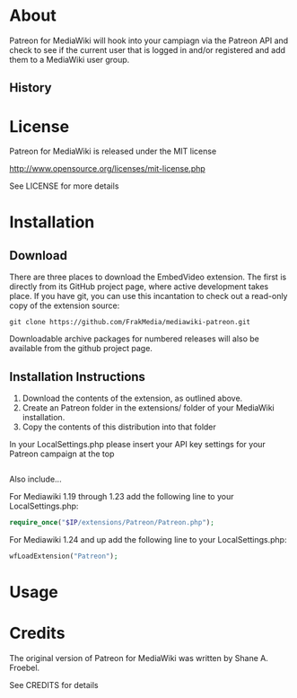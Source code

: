 # About

Patreon for MediaWiki will hook into your campiagn via the Patreon API and check to see if the current user that is logged in and/or registered and add them to a MediaWiki user group.

## History


# License

Patreon for MediaWiki is released under the MIT license

http://www.opensource.org/licenses/mit-license.php

See LICENSE for more details

# Installation

## Download

There are three places to download the EmbedVideo extension. The first is directly from its GitHub project page, where active development takes place.  If you have git, you can use this incantation to check out a read-only copy of the extension source:

```
git clone https://github.com/FrakMedia/mediawiki-patreon.git
```

Downloadable archive packages for numbered releases will also be available from the github project page.

## Installation Instructions

1. Download the contents of the extension, as outlined above.
2. Create an Patreon folder in the extensions/ folder of your MediaWiki installation.
3. Copy the contents of this distribution into that folder

In your LocalSettings.php please insert your API key settings for your Patreon campaign at the top

```

```

Also include...

For Mediawiki 1.19 through 1.23 add the following line to your LocalSettings.php:

```php
require_once("$IP/extensions/Patreon/Patreon.php");
```

For Mediawiki 1.24 and up add the following line to your LocalSettings.php:

```php
wfLoadExtension("Patreon");
```

# Usage


# Credits

The original version of Patreon for MediaWiki was written by Shane A. Froebel.

See CREDITS for details